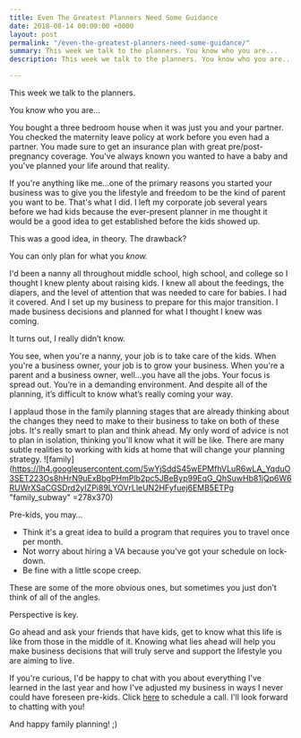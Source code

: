 ```yaml
---
title: Even The Greatest Planners Need Some Guidance
date: 2018-08-14 00:00:00 +0000
layout: post
permalink: "/even-the-greatest-planners-need-some-guidance/"
summary: This week we talk to the planners. You know who you are...
description: This week we talk to the planners. You know who you are...

---
```

This week we talk to the planners.

You know who you are...

You bought a three bedroom house when it was just you and your partner. You checked the maternity leave policy at work before you even had a partner. You made sure to get an insurance plan with great pre/post-pregnancy coverage. You've always known you wanted to have a baby and you've planned your life around that reality.

If you're anything like me...one of the primary reasons you started your business was to give you the lifestyle and freedom to be the kind of parent you want to be. That's what I did. I left my corporate job several years before we had kids because the ever-present planner in me thought it would be a good idea to get established before the kids showed up.

This was a good idea, in theory. The drawback?

You can only plan for what you _know._

I'd been a nanny all throughout middle school, high school, and college so I thought I knew plenty about raising kids. I knew all about the feedings, the diapers, and the level of attention that was needed to care for babies. I had it covered. And I set up my business to prepare for this major transition. I made business decisions and planned for what I thought I knew was coming.

It turns out, I really didn’t know.

You see, when you're a nanny, your job is to take care of the kids. When you're a business owner, your job is to grow your business. When you're a parent and a business owner, well...you have all the jobs. Your focus is spread out. You’re in a demanding environment. And despite all of the planning, it’s difficult to know what’s really coming your way.

I applaud those in the family planning stages that are already thinking about the changes they need to make to their business to take on both of these jobs. It's really smart to plan and think ahead. My only word of advice is not to plan in isolation, thinking you'll know what it will be like. There are many subtle realities to working with kids at home that will change your planning strategy. ![family](https://lh4.googleusercontent.com/5wYjSddS45wEPMfhVLuR6wLA_YqduO3SET223Os8hHrN9uExBbgPHmPlb2pc5JBeByp99EqG_QhSuwHb81jQp6W6RUWrXSaCGSDrd2yIZPi89LYOVrLleUN2HFyfuej6EMB5ETPg "family_subway" =278x370)

Pre-kids, you may…

* Think it's a great idea to build a program that requires you to travel once per month.
* Not worry about hiring a VA because you've got your schedule on lock-down.
* Be fine with a little scope creep.

These are some of the more obvious ones, but sometimes you just don’t think of all of the angles.

Perspective is key.

Go ahead and ask your friends that have kids, get to know what this life is like from those in the middle of it. Knowing what lies ahead will help you make business decisions that will truly serve and support the lifestyle you are aiming to live.

If you're curious, I'd be happy to chat with you about everything I've learned in the last year and how I've adjusted my business in ways I never could have foreseen pre-kids. Click [here](http://www.nestingyourbusiness.com/contact/) to schedule a call. I'll look forward to chatting with you!

And happy family planning! ;)